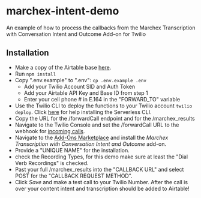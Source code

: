 # marchex-intent-demo
An example of how to process the callbacks from the Marchex Transcription with Conversation Intent and Outcome Add-on for Twilio

## Installation
- Make a copy of the Airtable base [here](https://airtable.com/shrEERrU1lY4cq61M).
- Run `npm install`
- Copy ".env.example" to ".env": `cp .env.example .env`
  - Add your Twilio Account SID and Auth Token
  - Add your Airtable API Key and Base ID from step 1
  - Enter your cell phone # in E.164 in the "FORWARD_TO" variable
- Use the Twilio CLI to deploy the functions to your Twilio account `twilio deploy`. Click [here](https://www.twilio.com/docs/labs/serverless-toolkit/getting-started#install-the-twilio-serverless-toolkit) for help installing the Serverless CLI.
- Copy the URL for the /forwardCall endpoint and for the /marchex_results
- Navigate to the Twilio Console and set the /forwardCall URL to the webhook for [incoming calls](https://www.twilio.com/docs/usage/webhooks/voice-webhooks#incoming-voice-call).
- Navigate to the [Add-Ons Marketplace](https://console.twilio.com/us1/develop/add-ons/catalog?frameUrl=%2Fconsole%2Fadd-ons%3Fx-target-region%3Dus1) and install the *Marchex Transcription with Conversation Intent and Outcome* add-on.
- Provide a "UNIQUE NAME" for the installation.
- check the Recording Types, for this demo make sure at least the "Dial Verb Recordings" is checked.
- Past your full /marchex_results into the "CALLBACK URL" and select POST for the "CALLBACK REQUEST METHOD". 
- Click *Save* and make a test call to your Twilio Number. After the call is over your content intent and transcription should be added to Airtable!
